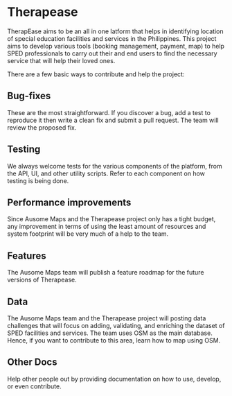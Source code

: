 # Therapease

TherapEase aims to be an all in one latform that helps in identifying location of special education facilities and services in the Philippines. This project aims to develop various tools (booking management, payment, map) to help SPED professionals to carry out their and end users to find the necessary service that will help their loved ones.

There are a few basic ways to contribute and help the project:

## Bug-fixes

These are the most straightforward. If you discover a bug, add a test to reproduce it then write a clean fix and submit a pull request. The team will review the proposed fix.

## Testing

We always welcome tests for the various components of the platform, from the API, UI, and other utility scripts. Refer to each component on how testing is being done.

## Performance improvements

Since Ausome Maps and the Therapease project only has a tight budget, any improvement in terms of using the least amount of resources and system footprint will be very much of a help to the team.

## Features

The Ausome Maps team will publish a feature roadmap for the future versions of Therapease.

## Data

The Ausome Maps team and the Therapease project will posting data challenges that will focus on adding, validating, and enriching the dataset of SPED facilities and services. The team uses OSM as the main database. Hence, if you want to contribute to this area, learn how to map using OSM.

## Other Docs

Help other people out by providing documentation on how to use, develop, or even contribute.
